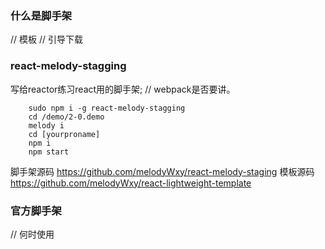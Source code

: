 ### 什么是脚手架 
// 模板
// 引导下载

### react-melody-stagging 
写给reactor练习react用的脚手架;
// webpack是否要讲。

```linux
    sudo npm i -g react-melody-stagging 
    cd /demo/2-0.demo
    melody i 
    cd [yourproname] 
    npm i 
    npm start
``` 
脚手架源码
https://github.com/melodyWxy/react-melody-staging
模板源码
https://github.com/melodyWxy/react-lightweight-template

### 官方脚手架
// 何时使用